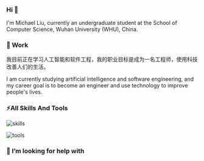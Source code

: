 ### Hi 👋

I'm Michael Liu, currently an undergraduate student at the School of Computer Science, Wuhan University (WHU), China.

### 🌱 Work
我目前正在学习人工智能和软件工程，我的职业目标是成为一名工程师，使用科技改善人们的生活。

I am currently studying artificial intelligence and software engineering, and my career goal is to become an engineer and use technology to improve people's lives.



### ⚡All Skills And Tools

![skills](https://skillicons.dev/icons?perline=10&i=c#,vue)

![tools](https://skillicons.dev/icons?perline=10&i=github,git,stackoverflow,vscode,idea,visualstudio)

### 🤔 I’m looking for help with 


<!--👯 I’m looking to collaborate on ...-->



<!--💬 Ask me about ...-->

<!--📫 How to reach me: ...-->

<!--😄 Pronouns: ...-->

 <!--Fun fact: ...-->

<!---
BV003/BV003 is a ✨ special ✨ repository because its `README.md` (this file) appears on your GitHub profile.
You can click the Preview link to take a look at your changes.
--->
